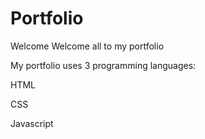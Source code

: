 # Portfolio
Welcome Welcome all to my portfolio 

My portfolio uses 3 programming languages:

HTML

CSS

Javascript
